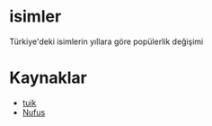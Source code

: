 isimler
=======

Türkiye'deki isimlerin yıllara göre popülerlik değişimi


Kaynaklar
=========

* [tuik](http://www.tuik.gov.tr/PreTablo.do?alt_id=1059)
* [Nufus](http://www.nvi.gov.tr/Hizmetler/Istatistikler,Isim_Istatistigi_2001-2011_En_Cok_Kullanilan.html)

